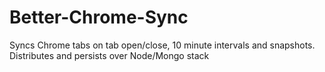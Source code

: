 # Better-Chrome-Sync
Syncs Chrome tabs on tab open/close, 10 minute intervals and snapshots. Distributes and persists over Node/Mongo stack
